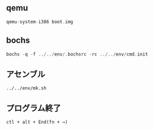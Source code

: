 ## qemu
```c
qemu-system-i386 boot.img
```

## bochs
```c
bochs -q -f ../../env/.bochsrc -rc ../../env/cmd.init
```

## アセンブル
```
../../env/mk.sh
```

## プログラム終了
```
ctl + alt + End(fn + →)
```